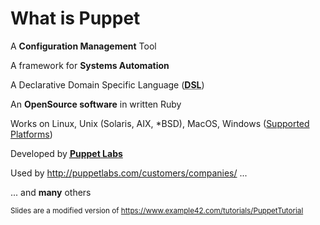 # What is Puppet
<p>A <strong>Configuration Management</strong> Tool</p>
<p>A framework for <strong>Systems Automation</strong></p>
<p>A Declarative Domain Specific Language (<strong><abbr title="Domain Specific Langauge">DSL</abbr></strong>)</p>
<p>An <strong>OpenSource software</strong> in written Ruby</p>
<p>Works on Linux, Unix (Solaris, AIX, *BSD), MacOS, Windows (<a href="http://docs.puppetlabs.com/guides/platforms.html">Supported Platforms</a>)</p>
<p>Developed by <strong><a href="http://puppetlabs.com"><abbr title="Puppet automation tool">Puppet</abbr> Labs</a></strong></p>
<p>Used by <a href="http://puppetlabs.com/customers/companies/">http://puppetlabs.com/customers/companies/</a> ...</p>
<p>... and <strong>many</strong> others</p>


<sup>Slides are a modified version of https://www.example42.com/tutorials/PuppetTutorial</sub>
